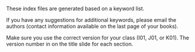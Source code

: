 These index files are generated based on a keyword list.

If you have any suggestions for additional keywords, please email the authors (contact information available on the last page of your books).

Make sure you use the correct version for your class (I01, J01, or K01). The version number in on the title slide for each section.
